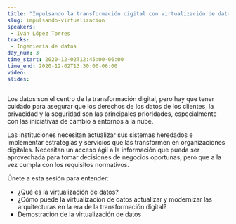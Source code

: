 ```yaml
---
title: "Impulsando la transformación digital con virtualización de datos"
slug: impulsando-virtualizacion
speakers:
 - Iván López Torres
tracks:
 - Ingeniería de datos
day_num: 3
time_start: 2020-12-02T12:45:00-06:00
time_end: 2020-12-02T13:30:00-06:00
video:
slides:
---
```


Los datos son el centro de la transformación digital, pero hay que tener cuidado para asegurar que los derechos de los datos de los clientes, la privacidad y la seguridad son las principales prioridades, especialmente con las iniciativas de cambio a entornos a la nube.

Las instituciones necesitan actualizar sus sistemas heredados e implementar estrategias y servicios que las transformen en organizaciones digitales. Necesitan un acceso ágil a la información que pueda ser aprovechada para tomar decisiones de negocios oportunas, pero que a la vez cumpla con los requisitos normativos.

Únete a esta sesión para entender:
 * ¿Qué es la virtualización de datos?
 * ¿Cómo puede la virtualización de datos actualizar y modernizar las arquitecturas en la era de la transformación digital?
 * Demostración de la virtualización de datos
